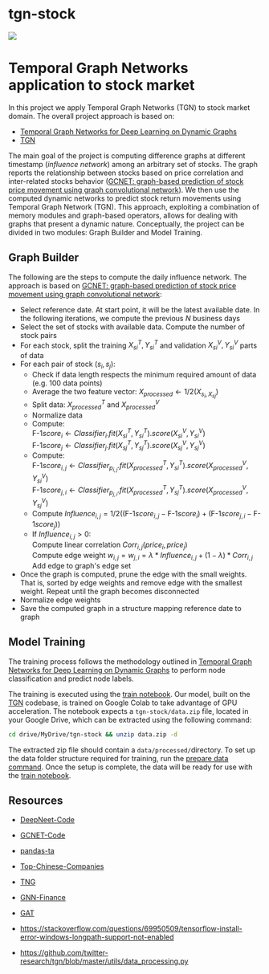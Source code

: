 # tgn-stock

<a target="_blank" href="https://cookiecutter-data-science.drivendata.org/">
    <img src="https://img.shields.io/badge/CCDS-Project%20template-328F97?logo=cookiecutter" />
</a>

# Temporal Graph Networks application to stock market

In this project we apply Temporal Graph Networks (TGN) to stock market domain. The overall project approach is based on:
- [Temporal Graph Networks for Deep Learning on Dynamic Graphs](https://arxiv.org/abs/2006.10637)
- [TGN](https://github.com/twitter-research/tgn)

The main goal of the project is computing difference graphs at different timestamp (_influence network_) among an arbitrary set of stocks. The graph reports the relationship between stocks based on price correlation and inter-related stocks behavior ([GCNET: graph-based prediction of stock price movement using graph convolutional network](https://arxiv.org/pdf/2203.11091v1)). We then use the computed dynamic networks to predict stock return movements using Temporal Graph Network (TGN). This approach, exploiting a combination of memory modules and graph-based operators, allows for dealing with graphs that present a dynamic nature.
Conceptually, the project can be divided in two modules: Graph Builder and Model Training.

## Graph Builder
The following are the steps to compute the daily influence network. The approach is based on [GCNET: graph-based prediction of stock price movement using graph convolutional network](https://arxiv.org/pdf/2203.11091v1):
- Select reference date. At start point, it will be the latest available date. In the following iterations, we compute the previous $N$ business days
- Select the set of stocks with available data. Compute the number of stock pairs
- For each stock, split the training $X^T_{s{i}}, Y^T_{s{i}}$ and validation $X^V_{s{i}}, Y^V_{s{i}}$ parts of data
- For each pair of stock $(s_{i}, s_{j})$:
    - Check if data length respects the minimum required amount of data (e.g. 100 data points)
    - Average the two feature vector: $X_{processed} \gets 1/2(X_{s_{i}, X_{s{j}}})$
    - Split data: $X^T_{processed}$ and $X^V_{processed}$
    - Normalize data
    - Compute: \
        $\text{F-1} score_{i} \gets Classifier_{i}.fit(X^T_{s{i}}, Y^T_{s{i}}).score(X^V_{s{i}}, Y^V_{s{i}})$ \
        $\text{F-1} score_{j} \gets Classifier_{j}.fit(X^T_{s{j}}, Y^T_{s{j}}).score(X^V_{s{j}}, Y^V_{s{j}})$
    - Compute: \
        $\text{F-1} score_{i, j} \gets Classifier_{p_{i,j}}.fit(X^T_{processed}, Y^T_{s{i}}).score(X^V_{processed}, Y^V_{s{i}})$ \
        $\text{F-1} score_{j, i} \gets Classifier_{p_{j,i}}.fit(X^T_{processed}, Y^T_{s{j}}).score(X^V_{processed}, Y^V_{s{j}})$
    - Compute $Influence_{i,j} = 1/2((\text{F-1} score_{i, j}-\text{F-1} score_{i})+ (\text{F-1} score_{j, i}-\text{F-1} score_{j}))$
    - If $Influence_{i,j} > 0$: \
        Compute linear correlation $Corr_{i,j}(price_{i}, price_{j})$ \
        Compute edge weight $w_{i,j} = w_{j,i} = \lambda * Influence_{i,j} + (1-\lambda) * Corr_{i,j}$ \
        Add edge to graph's edge set
- Once the graph is computed, prune the edge with the small weights. That is, sorted by edge weights and remove edge with the smallest weight. Repeat until the graph becomes disconnected
- Normalize edge weights
- Save the computed graph in a structure mapping reference date to graph

## Model Training  
The training process follows the methodology outlined in [Temporal Graph Networks for Deep Learning on Dynamic Graphs](https://arxiv.org/abs/2006.10637) to perform node classification and predict node labels.  
 
The training is executed using the [train notebook](./notebooks/train.ipynb). Our model, built on the [TGN](https://github.com/twitter-research/tgn) codebase, is trained on Google Colab to take advantage of GPU acceleration. The notebook expects a `tgn-stock/data.zip` file, located in your Google Drive, which can be extracted using the following command:  

```bash
cd drive/MyDrive/tgn-stock && unzip data.zip -d
```
The extracted zip file should contain a `data/processed/`directory. To set up the data folder structure required for training, run the [prepare data command](./tgn_stock/data/prepare_data.py). Once the setup is complete, the data will be ready for use with the [train notebook](./notebooks/train.ipynb).

## Resources
- [DeepNeet-Code](https://github.com/alireza-jafari/DeepNet-Code/blob/main/main.py)
- [GCNET-Code](https://github.com/alireza-jafari/GCNET-Code)
- [pandas-ta](https://github.com/twopirllc/pandas-ta?tab=readme-ov-file#momentum-41)
- [Top-Chinese-Companies](https://www.financecharts.com/screener/biggest-country-cn#:~:text=The%20most%20valuable%20company%20in%20China%20is%20Tencent,Commercial%20Bank%20of%20China%20%28IDCBY%29%20and%20Meituan%20%28MPNGY%29.)
- [TNG](https://github.com/twitter-research/tgn)
- [GNN-Finance](https://github.com/kyawlin/GNN-finance)
- [GAT](https://github.com/PetarV-/GAT)


- https://stackoverflow.com/questions/69950509/tensorflow-install-error-windows-longpath-support-not-enabled
- https://github.com/twitter-research/tgn/blob/master/utils/data_processing.py

